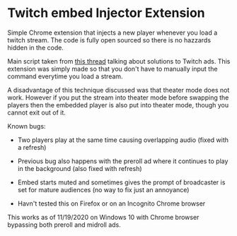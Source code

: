 # Twitch embed Injector Extension

Simple Chrome extension that injects a new player whenever you load a twitch stream. The code is fully open sourced so there is no hazzards hidden in the code.

Main script taken from [this thread](https://github.com/odensc/ttv-ublock/issues/11) talking about solutions to Twitch ads. This extension was simply made so that you don't have to manually input the command everytime you load a stream.

A disadvantage of this technique discussed was that theater mode does not work. However if you put the stream into theater mode before swapping the players then the embedded player is also put into theater mode, though you cannot exit out of it.

Known bugs:

- Two players play at the same time causing overlapping audio (fixed with a refresh)

- Previous bug also happens with the preroll ad where it continues to play in the background (also fixed with refresh)

- Embed starts muted and sometimes gives the prompt of broadcaster is set for mature audiences (no way to fix just an annoyance)

- Havn't tested this on Firefox or on an Incognito Chrome browser

This works as of 11/19/2020 on Windows 10 with Chrome browser bypassing both preroll and midroll ads.
